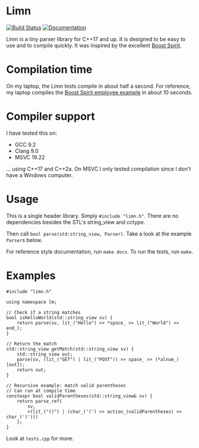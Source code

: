 # Limn

[![Build Status](https://travis-ci.com/joemalle/limn.svg?branch=master)](https://travis-ci.com/joemalle/limn)
[![Documentation](https://codedocs.xyz/joemalle/limn.svg)](https://codedocs.xyz/joemalle/limn/)

Limn is a tiny parser library for C++17 and up.
It is designed to be easy to use and to compile quickly.
It was inspired by the excellent [Boost Spirit](https://www.boost.org/doc/libs/develop/libs/spirit/doc/x3/html/index.html).

# Compilation time

On my laptop, the Limn tests compile in about half a second.
For reference, my laptop compiles the
[Boost Spirit employee example](https://www.boost.org/doc/libs/1_68_0/libs/spirit/example/x3/employee.cpp)
in about 10 seconds.

# Compiler support

I have tested this on:

 - GCC 9.2
 - Clang 9.0
 - MSVC 19.22

... using C++17 and C++2a.
On MSVC I only tested compilation since I don't have a Windows computer.

# Usage

This is a single header library.
Simply `#include "limn.h"`.
There are no dependencies besides the STL's string_view and cctype.

Then call `bool parse(std:string_view, Parser)`.
Take a look at the example `Parser`s below.

For reference style documentation, run `make docs`.
To run the tests, run `make`.

# Examples

    #include "limn.h"
    
    using namespace lm;
    
    // Check if a string matches
    bool isHelloWorld(std::string_view sv) {
        return parse(sv, lit_("Hello") >> *space_ >> lit_("World") >> end_);
    }
    
    // Return the match
    std::string_view getMatch(std::string_view sv) {
        std::string_view out;
        parse(sv, (lit_("GET") | lit_("POST")) >> space_ >> (*alnum_)[out]);
        return out;
    }
    
    // Recursive example: match valid parentheses
    // Can run at compile time
    constexpr bool validParentheses(std::string_view& sv) {
        return parse_ref(
            sv,
            +(lit_("()") | (char_('(') >> action_(validParentheses) >> char_(')')))
        );
    }

Look at `tests.cpp` for more.

